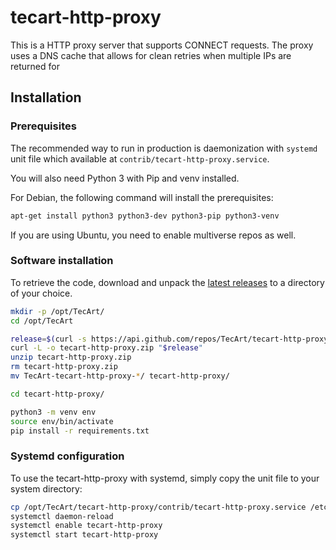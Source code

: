 # tecart-http-proxy

This is a HTTP proxy server that supports CONNECT requests. The proxy uses a
DNS cache that allows for clean retries when multiple IPs are returned for 

## Installation
### Prerequisites

The recommended way to run in production is daemonization with `systemd` unit file which available at `contrib/tecart-http-proxy.service`.

You will also need Python 3 with Pip and venv installed.

For Debian, the following command will install the prerequisites:

```sh
apt-get install python3 python3-dev python3-pip python3-venv
```
If you are using Ubuntu, you need to enable multiverse repos as well. 

### Software installation

To retrieve the code, download and unpack the 
[latest releases](https://github.com/TecArt/tecart-http-proxy/releases/latest) 
to a directory of your choice. 

```sh
mkdir -p /opt/TecArt/
cd /opt/TecArt

release=$(curl -s https://api.github.com/repos/TecArt/tecart-http-proxy/releases/latest | grep zipball_url | head -n 1 | cut -d '"' -f 4)
curl -L -o tecart-http-proxy.zip "$release"
unzip tecart-http-proxy.zip
rm tecart-http-proxy.zip
mv TecArt-tecart-http-proxy-*/ tecart-http-proxy/

cd tecart-http-proxy/

python3 -m venv env
source env/bin/activate
pip install -r requirements.txt
```

### Systemd configuration

To use the tecart-http-proxy with systemd, simply copy the unit file to your
system directory:

```sh
cp /opt/TecArt/tecart-http-proxy/contrib/tecart-http-proxy.service /etc/systemd/system/
systemctl daemon-reload
systemctl enable tecart-http-proxy
systemctl start tecart-http-proxy
```
